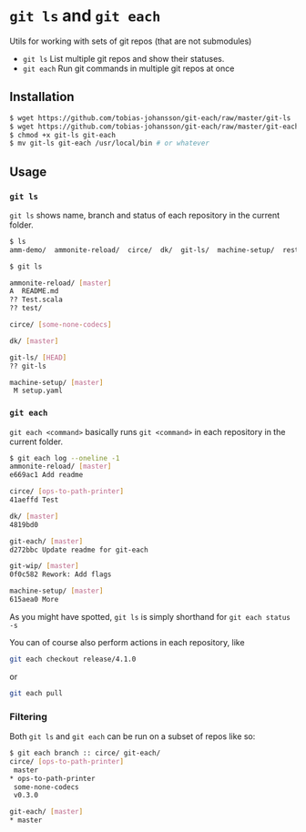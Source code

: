 `git ls` and `git each`
=================

Utils for working with sets of git repos (that are not submodules)

- `git ls` List multiple git repos and show their statuses.
- `git each` Run git commands in multiple git repos at once

Installation
------------
```bash
$ wget https://github.com/tobias-johansson/git-each/raw/master/git-ls
$ wget https://github.com/tobias-johansson/git-each/raw/master/git-each
$ chmod +x git-ls git-each
$ mv git-ls git-each /usr/local/bin # or whatever
```

Usage
-----

### `git ls`
`git ls` shows name, branch and status of each repository in the current folder.
```bash
$ ls
amm-demo/  ammonite-reload/  circe/  dk/  git-ls/  machine-setup/  rest/  tmp/
```
```bash
$ git ls

ammonite-reload/ [master]
A  README.md
?? Test.scala
?? test/

circe/ [some-none-codecs]

dk/ [master]

git-ls/ [HEAD]
?? git-ls

machine-setup/ [master]
 M setup.yaml
```

### `git each`
`git each <command>` basically runs `git <command>` in each repository in the current folder.
```bash
$ git each log --oneline -1
ammonite-reload/ [master]
e669ac1 Add readme

circe/ [ops-to-path-printer]
41aeffd Test

dk/ [master]
4819bd0

git-each/ [master]
d272bbc Update readme for git-each

git-wip/ [master]
0f0c582 Rework: Add flags

machine-setup/ [master]
615aea0 More
```

As you might have spotted, `git ls` is simply shorthand for `git each status -s`


You can of course also perform actions in each repository, like
```bash
git each checkout release/4.1.0
```
or
```bash
git each pull
```

### Filtering

Both `git ls` and `git each` can be run on a subset of repos like so:
```bash
$ git each branch :: circe/ git-each/
circe/ [ops-to-path-printer]
 master
* ops-to-path-printer
 some-none-codecs
 v0.3.0

git-each/ [master]
* master
```
